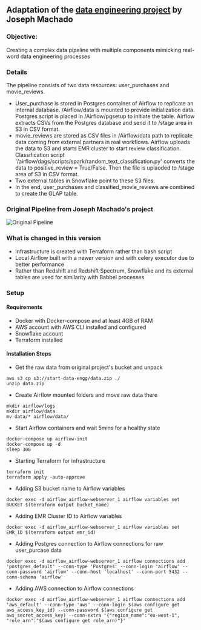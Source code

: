 ## Adaptation of the [data engineering project](https://www.startdataengineering.com/post/data-engineering-project-for-beginners-batch-edition/) by Joseph Machado

### Objective:
Creating a complex data pipeline with multiple components mimicking real-word data engineering processes

### Details
The pipeline consists of two data resources: user_purchases and movie_reviews.
- User_purchase is stored in Postgres container of Airflow to replicate an internal database. /Airflow/data is mounted to provide initialization data. Postgres script is placed in /Airflow/pgsetup to initiate the table. Airflow extracts CSVs from the Postgres database and send it to /stage area in S3 in CSV format.
- movie_reviews are stored as CSV files in /Airflow/data path to replicate data coming from external partners in real workflows. Airflow uploads the data to S3 and starts EMR cluster to start review classification. Classification script '/airflow/dags/scripts/spark/random_text_classification.py' converts the data to positive_review = True/False. Then the file is uplaoded to /stage area of S3 in CSV format.
- Two external tables in Snowflake point to these S3 files.
- In the end, user_purchases and classified_movie_reviews are combined to create the OLAP table.

### Original Pipeline from Joseph Machado's project
![Original Pipeline](https://www.startdataengineering.com/images/de_project_for_beginners/de_proj_design.png)

### What is changed in this version
- Infrastructure is created with Terraform rather than bash script
- Local Airflow built with a newer version and with celery executor due to better performance
- Rather than Redshift and Redshift Spectrum, Snowflake and its external tables are used for similarity with Babbel processes

### Setup
#### Requirements
- Docker with Docker-compose and at least 4GB of RAM
- AWS account with AWS CLI installed and configured
- Snowflake account
- Terraform installed

#### Installation Steps
- Get the raw data from original project's bucket and unpack
```
aws s3 cp s3://start-data-engg/data.zip ./
unzip data.zip
```
- Create Airflow mounted folders and move raw data there
```
mkdir airflow/logs
mkdir airflow/data
mv data/* airflow/data/
```
- Start Airflow containers and wait 5mins for a healthy state
```
docker-compose up airflow-init
docker-compose up -d
sleep 300
```
- Starting Terraform for infrastructure
```
terraform init
terraform apply -auto-approve
```
- Adding S3 bucket name to Airflow variables 
```
docker exec -d airflow_airflow-webserver_1 airflow variables set BUCKET $(terraform output bucket_name)
```
- Adding EMR Cluster ID to Airflow variables
```
docker exec -d airflow_airflow-webserver_1 airflow variables set EMR_ID $(terraform output emr_id)
```
- Adding Postgres connection to Airflow connections for raw user_purcase data
```
docker exec -d airflow_airflow-webserver_1 airflow connections add 'postgres_default' --conn-type 'Postgres' --conn-login 'airflow' --conn-password 'airflow' --conn-host 'localhost' --conn-port 5432 --conn-schema 'airflow'
```
- Adding AWS connection to Airflow connections
```
docker exec -d airflow_airflow-webserver_1 airflow connections add 'aws_default' --conn-type 'aws' --conn-login $(aws configure get aws_access_key_id) --conn-password $(aws configure get aws_secret_access_key) --conn-extra '{"region_name":"eu-west-1", "role_arn":"$(aws configure get role_arn)"}'
```
